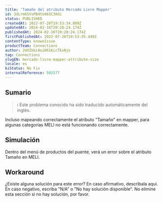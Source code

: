 ```yaml
---
title: 'Tamaño del atributo Mercado Livre Mapper'
id: 3dLrm6SVsPB4tU46SC3Xdi
status: PUBLISHED
createdAt: 2022-07-26T19:53:34.899Z
updatedAt: 2024-02-16T20:28:24.174Z
publishedAt: 2024-02-16T20:28:24.174Z
firstPublishedAt: 2022-07-26T19:53:35.449Z
contentType: knownIssue
productTeam: Connections
author: 2mXZkbi0oi061KicTExNjo
tag: Connections
slugEN: mercado-livre-mapper-attribute-size
locale: es
kiStatus: No Fix
internalReference: 592577
---
```


## Sumario

>ℹ️ Este problema conocido ha sido traducido automáticamente del inglés.



Incluso mapeando correctamente el atributo "Tamaño" en mapper, para algunas categorías MELI no está funcionando correctamente.


##

## Simulación



Dentro del menú de productos del puente, verá un error sobre el atributo Tamaño en MELI.



## Workaround


¿Existe alguna solución para este error? En caso afirmativo, descríbala aquí. En caso negativo, escriba "N/A" o "No hay solución disponible". No elimine esta sección si no hay solución, por favor.





